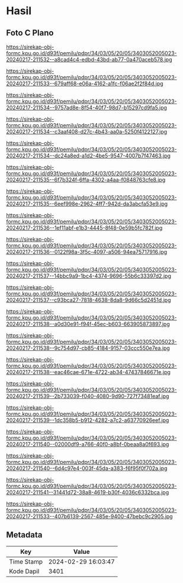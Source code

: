 # Hasil

## Foto C Plano

https://sirekap-obj-formc.kpu.go.id/d93f/pemilu/pdpr/34/03/05/20/05/3403052005023-20240217-211532--a8cad4c4-edbd-43bd-ab77-0a470aceb578.jpg

https://sirekap-obj-formc.kpu.go.id/d93f/pemilu/pdpr/34/03/05/20/05/3403052005023-20240217-211533--679aff68-e06a-4162-a1fc-f06ae2f2f84d.jpg

https://sirekap-obj-formc.kpu.go.id/d93f/pemilu/pdpr/34/03/05/20/05/3403052005023-20240217-211534--9757ad8e-8f54-40f7-98d7-b15297cd9fa5.jpg

https://sirekap-obj-formc.kpu.go.id/d93f/pemilu/pdpr/34/03/05/20/05/3403052005023-20240217-211534--c3aaf408-d27c-4b43-aa0a-5250f4122127.jpg

https://sirekap-obj-formc.kpu.go.id/d93f/pemilu/pdpr/34/03/05/20/05/3403052005023-20240217-211534--dc24a8ed-a1d2-4be5-9547-4007b7f47463.jpg

https://sirekap-obj-formc.kpu.go.id/d93f/pemilu/pdpr/34/03/05/20/05/3403052005023-20240217-211535--6f7b324f-6ffa-4302-a4aa-f0848763cfe8.jpg

https://sirekap-obj-formc.kpu.go.id/d93f/pemilu/pdpr/34/03/05/20/05/3403052005023-20240217-211535--6eef998e-2962-4ff7-942d-da3abcfa53e9.jpg

https://sirekap-obj-formc.kpu.go.id/d93f/pemilu/pdpr/34/03/05/20/05/3403052005023-20240217-211536--1ef11abf-e1b3-4445-8f48-0e59b5fc782f.jpg

https://sirekap-obj-formc.kpu.go.id/d93f/pemilu/pdpr/34/03/05/20/05/3403052005023-20240217-211536--0122f98a-3f5c-4097-a506-94ea75717916.jpg

https://sirekap-obj-formc.kpu.go.id/d93f/pemilu/pdpr/34/03/05/20/05/3403052005023-20240217-211537--14bbc9a9-1bc4-4374-9696-55b6c33397d2.jpg

https://sirekap-obj-formc.kpu.go.id/d93f/pemilu/pdpr/34/03/05/20/05/3403052005023-20240217-211537--c93bca27-7818-4638-8da8-9d66c5d2451d.jpg

https://sirekap-obj-formc.kpu.go.id/d93f/pemilu/pdpr/34/03/05/20/05/3403052005023-20240217-211538--a0d30e91-f94f-45ec-b603-663905873897.jpg

https://sirekap-obj-formc.kpu.go.id/d93f/pemilu/pdpr/34/03/05/20/05/3403052005023-20240217-211538--9c754d97-cb85-4184-9157-03ccc550e7ea.jpg

https://sirekap-obj-formc.kpu.go.id/d93f/pemilu/pdpr/34/03/05/20/05/3403052005023-20240217-211538--eac46cae-671e-4722-ab34-47437846671e.jpg

https://sirekap-obj-formc.kpu.go.id/d93f/pemilu/pdpr/34/03/05/20/05/3403052005023-20240217-211539--2b733039-f040-4080-9d90-727f73481eaf.jpg

https://sirekap-obj-formc.kpu.go.id/d93f/pemilu/pdpr/34/03/05/20/05/3403052005023-20240217-211539--1dc358b5-b912-4282-a7c2-a63770926eef.jpg

https://sirekap-obj-formc.kpu.go.id/d93f/pemilu/pdpr/34/03/05/20/05/3403052005023-20240217-211540--02000df9-a766-40f0-a8bf-0beaa8a0f693.jpg

https://sirekap-obj-formc.kpu.go.id/d93f/pemilu/pdpr/34/03/05/20/05/3403052005023-20240217-211540--6d4c97e4-003f-45da-a383-f6f95f0f702a.jpg

https://sirekap-obj-formc.kpu.go.id/d93f/pemilu/pdpr/34/03/05/20/05/3403052005023-20240217-211541--31441d72-38a8-4619-b30f-4036c6332bca.jpg

https://sirekap-obj-formc.kpu.go.id/d93f/pemilu/pdpr/34/03/05/20/05/3403052005023-20240217-211533--407b6139-2567-485e-9400-47bebc9c2905.jpg


## Metadata

| Key        | Value               |
| ---------- | ------------------- |
| Time Stamp | 2024-02-29 16:03:47 |
| Kode Dapil | 3401                |




